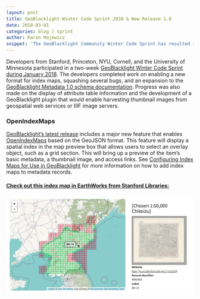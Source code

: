 ```yaml
---
layout: post
title: GeoBlacklight Winter Code Sprint 2018 & New Release 1.8
date: 2018-03-01
categories: blog | sprint
author: Karen Majewicz
snippet: 'The GeoBlacklight Community Winter Code Sprint has resulted in a new release (1.8.0) that includes a new feature for index maps, bug fixes, and improved metadata documentation.'
---
```


Developers from Stanford, Princeton, NYU, Cornell, and the University of Minnesota participated in a two-week [GeoBlacklight Winter Code Sprint during January 2018](https://github.com/geoblacklight/geoblacklight/projects/1).  The developers completed work on enabling a new format for index maps, squashing several bugs, and an expansion to the [GeoBlacklight Metadata 1.0 schema documentation](https://github.com/geoblacklight/geoblacklight/blob/master/schema/geoblacklight-schema.md). Progress was also made on the display of attribute table information and the development of a GeoBlacklight plugin that would enable harvesting thumbnail images from geospatial web services or IIIF image servers.

### OpenIndexMaps
[GeoBlacklight’s latest release](https://github.com/geoblacklight/geoblacklight/releases/tag/v1.8.0) includes a major new feature that enables [OpenIndexMaps](https://openindexmaps.github.io/) based on the GeoJSON format. This feature will display a spatial index in the map preview box that allows users to select an overlay object, such as a grid section. This will bring up a preview of the item’s basic metadata, a thumbnail image, and access links. See [Configuring Index Maps for Use in GeoBlacklight](https://geoblacklight.org/guides.html#configuring-index-maps-for-use-in-geoblacklight) for more information on how to add index maps to metadata records.

#### [Check out this index map in EarthWorks from Stanford Libraries:](https://earthworks.stanford.edu/catalog/stanford-ts545zc6250)
[![indexMap](/images/indexMap.png)](https://earthworks.stanford.edu/catalog/stanford-ts545zc6250)
